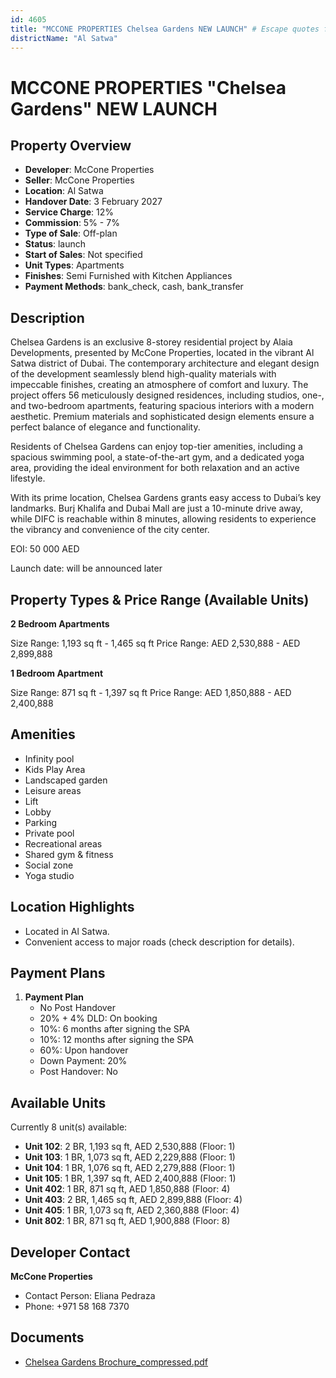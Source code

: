```yaml
---
id: 4605
title: "MCCONE PROPERTIES Chelsea Gardens NEW LAUNCH" # Escape quotes for YAML string
districtName: "Al Satwa"
---
```


# MCCONE PROPERTIES "Chelsea Gardens" NEW LAUNCH

## Property Overview
- **Developer**: McCone Properties
- **Seller**: McCone Properties
- **Location**: Al Satwa
- **Handover Date**: 3 February 2027
- **Service Charge**: 12%
- **Commission**: 5% - 7%
- **Type of Sale**: Off-plan
- **Status**: launch
- **Start of Sales**: Not specified
- **Unit Types**: Apartments
- **Finishes**: Semi Furnished with Kitchen Appliances
- **Payment Methods**: bank_check, cash, bank_transfer

## Description
Chelsea Gardens is an exclusive 8-storey residential project by Alaia Developments, presented by McCone Properties, located in the vibrant Al Satwa district of Dubai. The contemporary architecture and elegant design of the development seamlessly blend high-quality materials with impeccable finishes, creating an atmosphere of comfort and luxury. The project offers 56 meticulously designed residences, including studios, one-, and two-bedroom apartments, featuring spacious interiors with a modern aesthetic. Premium materials and sophisticated design elements ensure a perfect balance of elegance and functionality.

Residents of Chelsea Gardens can enjoy top-tier amenities, including a spacious swimming pool, a state-of-the-art gym, and a dedicated yoga area, providing the ideal environment for both relaxation and an active lifestyle.

With its prime location, Chelsea Gardens grants easy access to Dubai’s key landmarks. Burj Khalifa and Dubai Mall are just a 10-minute drive away, while DIFC is reachable within 8 minutes, allowing residents to experience the vibrancy and convenience of the city center.

EOI: 50 000 AED

Launch date: will be announced later

## Property Types & Price Range (Available Units)
**2 Bedroom Apartments**

Size Range: 1,193 sq ft - 1,465 sq ft
Price Range: AED 2,530,888 - AED 2,899,888

**1 Bedroom Apartment**

Size Range: 871 sq ft - 1,397 sq ft
Price Range: AED 1,850,888 - AED 2,400,888

## Amenities
- Infinity pool
- Kids Play Area
- Landscaped garden
- Leisure areas
- Lift
- Lobby
- Parking
- Private pool
- Recreational areas
- Shared gym & fitness
- Social zone
- Yoga studio

## Location Highlights
- Located in Al Satwa.
- Convenient access to major roads (check description for details).

## Payment Plans
1. **Payment Plan**
   - No Post Handover
   - 20% + 4% DLD: On booking
   - 10%: 6 months after signing the SPA
   - 10%: 12 months after signing the SPA
   - 60%: Upon handover
   - Down Payment: 20%
   - Post Handover: No

## Available Units
Currently 8 unit(s) available:
- **Unit 102**: 2 BR, 1,193 sq ft, AED 2,530,888 (Floor: 1)
- **Unit 103**: 1 BR, 1,073 sq ft, AED 2,229,888 (Floor: 1)
- **Unit 104**: 1 BR, 1,076 sq ft, AED 2,279,888 (Floor: 1)
- **Unit 105**: 1 BR, 1,397 sq ft, AED 2,400,888 (Floor: 1)
- **Unit 402**: 1 BR, 871 sq ft, AED 1,850,888 (Floor: 4)
- **Unit 403**: 2 BR, 1,465 sq ft, AED 2,899,888 (Floor: 4)
- **Unit 405**: 1 BR, 1,073 sq ft, AED 2,360,888 (Floor: 4)
- **Unit 802**: 1 BR, 871 sq ft, AED 1,900,888 (Floor: 8)

## Developer Contact
**McCone Properties**
- Contact Person: Eliana Pedraza
- Phone: +971 58 168 7370

## Documents
- [Chelsea Gardens Brochure_compressed.pdf](https://cdn.geniemap.net/2025/02/28/s2hGXWu0jifaRDbE1UbycDvip75wtgyE1IaA3mUF.pdf)
